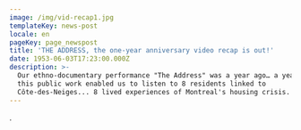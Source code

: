```yaml
---
image: /img/vid-recap1.jpg
templateKey: news-post
locale: en
pageKey: page_newspost
title: 'THE ADDRESS, the one-year anniversary video recap is out!'
date: 1953-06-03T17:23:00.000Z
description: >-
  Our ethno-documentary performance "The Address" was a year ago… a year since
  this public work enabled us to listen to 8 residents linked to
  Côte-des-Neiges... 8 lived experiences of Montreal's housing crisis.
---
```

.
